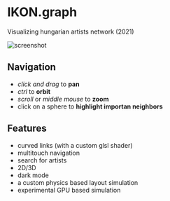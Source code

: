 # IKON.graph

Visualizing hungarian artists network (2021)

![screenshot](./docs/screenshot-light.png)

## Navigation
- *click and drag* to **pan**
- *ctrl* to **orbit**
- *scroll* or *middle mouse* to **zoom**
- click on a sphere to **highlight importan neighbors**

## Features
- curved links (with a custom glsl shader)
- multitouch navigation
- search for artists
- 2D/3D
- dark mode
- a custom physics based layout simulation
- experimental GPU based simulation
